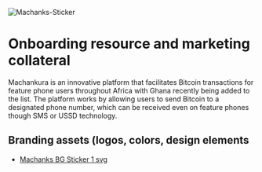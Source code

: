 ![Machanks-Sticker](https://github.com/MGTehuti/Machankura-8333.mobi/assets/138019359/1c481634-af9c-40b5-a35d-31c49db866ec)

# Onboarding resource and marketing collateral
Machankura is an innovative platform that facilitates Bitcoin transactions for feature phone users throughout Africa with Ghana recently being added to the list. The platform works by allowing users to send Bitcoin to a designated phone number, which can be received even on feature phones though SMS or USSD technology.

## Branding assets (logos, colors, design elements
- [Machanks BG Sticker 1 svg](https://github.com/MGTehuti/Machankura-8333.mobi/assets/138019359/0abf1954-d31f-4153-94e0-f5675aed2d1e)


